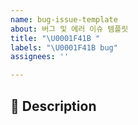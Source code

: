```yaml
---
name: bug-issue-template
about: 버그 및 에러 이슈 템플릿
title: "\U0001F41B "
labels: "\U0001F41B bug"
assignees: ''

---
```


## 📌 Description
